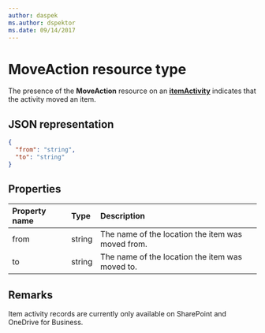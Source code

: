 ```yaml
---
author: daspek
ms.author: dspektor
ms.date: 09/14/2017
---
```

# MoveAction resource type

The presence of the **MoveAction** resource on an [**itemActivity**][activity] indicates that the activity moved an item.

[activity]: itemActivity.md

## JSON representation

<!-- {
  "blockType": "resource",
  "optionalProperties": [ ],
  "@type": "microsoft.graph.moveAction"
}-->

```json
{
  "from": "string",
  "to": "string"
}
```

## Properties

| Property name | Type   | Description
|:--------------|:-------|:----------------------------------------------------
| from          | string | The name of the location the item was moved from.
| to            | string | The name of the location the item was moved to.

## Remarks

Item activity records are currently only available on SharePoint and OneDrive for Business.

<!-- {
  "type": "#page.annotation",
  "description": "The MoveAction object provides information about an activity that moved an item.",
  "keywords": "activities,activity,action,move,moved",
  "section": "documentation",
  "tocPath": "Resources/MoveAction"
} -->
